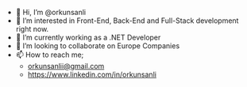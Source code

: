 - 👋 Hi, I’m @orkunsanli
- 👀 I’m interested in Front-End, Back-End and Full-Stack development right now.
- 🌱 I’m currently working as a .NET Developer
- 💞️ I’m looking to collaborate on Europe Companies
- 📫 How to reach me;
    - orkunsanlii@gmail.com
    - https://www.linkedin.com/in/orkunsanli

<!---
orkunsanli/orkunsanli is a ✨ special ✨ repository because its `README.md` (this file) appears on your GitHub profile.
You can click the Preview link to take a look at your changes.
--->
